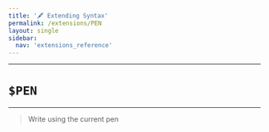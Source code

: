 ```yaml
---
title: '🖋️ Extending Syntax'
permalink: /extensions/PEN
layout: single
sidebar:
  nav: 'extensions_reference'
---
```


---

# `$PEN`

---




> Write using the current pen








